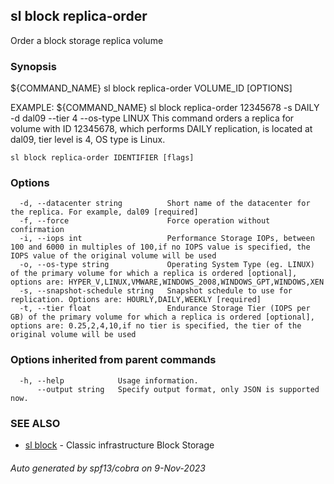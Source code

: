 ## sl block replica-order

Order a block storage replica volume

### Synopsis

${COMMAND_NAME} sl block replica-order VOLUME_ID [OPTIONS]
		
EXAMPLE:
   ${COMMAND_NAME} sl block replica-order 12345678 -s DAILY -d dal09 --tier 4 --os-type LINUX
   This command orders a replica for volume with ID 12345678, which performs DAILY replication, is located at dal09, tier level is 4, OS type is Linux.

```
sl block replica-order IDENTIFIER [flags]
```

### Options

```
  -d, --datacenter string          Short name of the datacenter for the replica. For example, dal09 [required]
  -f, --force                      Force operation without confirmation
  -i, --iops int                   Performance Storage IOPs, between 100 and 6000 in multiples of 100,if no IOPS value is specified, the IOPS value of the original volume will be used
  -o, --os-type string             Operating System Type (eg. LINUX) of the primary volume for which a replica is ordered [optional], options are: HYPER_V,LINUX,VMWARE,WINDOWS_2008,WINDOWS_GPT,WINDOWS,XEN
  -s, --snapshot-schedule string   Snapshot schedule to use for replication. Options are: HOURLY,DAILY,WEEKLY [required]
  -t, --tier float                 Endurance Storage Tier (IOPS per GB) of the primary volume for which a replica is ordered [optional], options are: 0.25,2,4,10,if no tier is specified, the tier of the original volume will be used
```

### Options inherited from parent commands

```
  -h, --help            Usage information.
      --output string   Specify output format, only JSON is supported now.
```

### SEE ALSO

* [sl block](sl_block.md)	 - Classic infrastructure Block Storage

###### Auto generated by spf13/cobra on 9-Nov-2023
